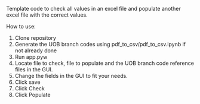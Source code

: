 Template code to check all values in an excel file and populate another excel file with the correct values.

How to use:
1. Clone repository
2. Generate the UOB branch codes using pdf_to_csv/pdf_to_csv.ipynb if not already done
3. Run app.pyw
4. Locate file to check, file to populate and the UOB branch code reference files in the GUI.
5. Change the fields in the GUI to fit your needs.
6. Click save
7. Click Check
8. Click Populate
